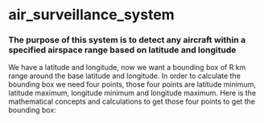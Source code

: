 # air_surveillance_system

### The purpose of this system is to detect any aircraft within a specified airspace range based on latitude and longitude

We have a latitude and longitude, now we want a bounding box of R km range around the base latitude and longitude. In order to calculate the bounding box we need four points, those four points are latitude minimum, latitude maximum, longitude minimum and longitude maximum. Here is the mathematical concepts and calculations to get those four points to get the bounding box:
